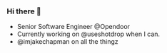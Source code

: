 ### Hi there 👋

- Senior Software Engineer @Opendoor
- Currently working on @useshotdrop when I can.
- @imjakechapman on all the thingz
